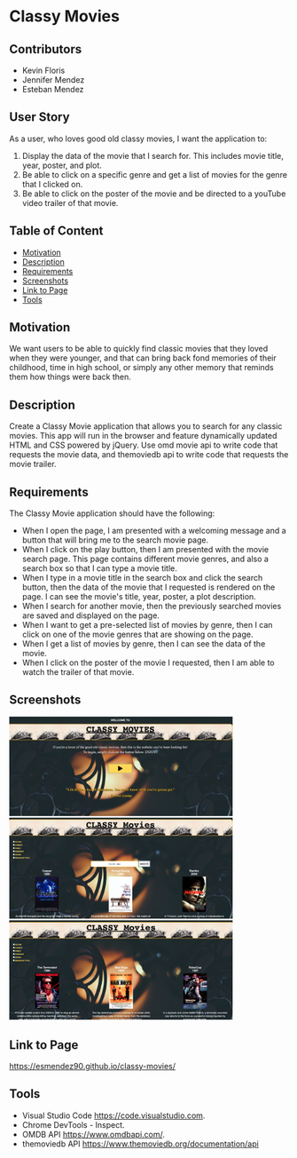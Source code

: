 # Classy Movies

## Contributors

* Kevin Floris
* Jennifer Mendez
* Esteban Mendez

## User Story

As a user, who loves good old classy movies, I want the application to:  

1. Display the data of the movie that I search for. This includes movie title, year, poster, and plot. 
2. Be able to click on a specific genre and get a list of movies for the genre that I clicked on.
3. Be able to click on the poster of the movie and be directed to a youTube video trailer of that movie. 

## Table of Content

* [Motivation](#motivation)
* [Description](#description)
* [Requirements](#requirements)
* [Screenshots](#screenshots)
* [Link to Page](#link-to-page)
* [Tools](#tools)

## Motivation

We want users to be able to quickly find classic movies that they loved when they were younger, and that can bring back fond memories of their childhood, time in high school, or simply any other memory that reminds them how things were back then.

## Description

Create a Classy Movie application that allows you to search for any classic movies. This app will run in the browser and feature dynamically updated HTML and CSS powered by jQuery. Use omd movie api to write code that requests the movie data, and themoviedb api to write code that requests the movie trailer.

## Requirements 

The Classy Movie application should have the following:

* When I open the page, I am presented with a welcoming message and a button that will bring me to 
the search movie page.
* When I click on the play button, then I am presented with the movie search page. This page contains different movie genres, and also a search box so that I can type a movie title. 
* When I type in a movie title in the search box and click the search button, then the data of the movie that I requested is rendered on the page. I can see the movie's title, year, poster, a plot description.
* When I search for another movie, then the previously searched movies are saved and displayed on the page.
* When I want to get a pre-selected list of movies by genre, then I can click on one of the movie genres that are showing on the page.
* When I get a list of movies by genre, then I can see the data of the movie. 
* When I click on the poster of the movie I requested, then I am able to watch the trailer of that movie. 

## Screenshots

<img src="assets/images/welcomepage.png" alt="Welcome page" width="80%" height="75%">
<img src="assets/images/moviesearch.png" alt="Movies search page" width="80%" height="75%">
<img src="assets/images/moviegenre.png" alt="Movies by genre" width="80%" height="75%">

## Link to Page

<https://esmendez90.github.io/classy-movies/>

## Tools

* Visual Studio Code <https://code.visualstudio.com>.
* Chrome DevTools - Inspect.
* OMDB API <https://www.omdbapi.com/>.
* themoviedb API <https://www.themoviedb.org/documentation/api>